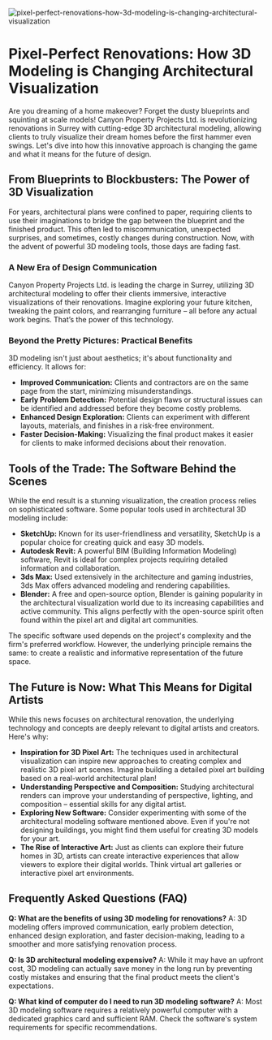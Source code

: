 ![pixel-perfect-renovations-how-3d-modeling-is-changing-architectural-visualization](https://images.pexels.com/photos/33349059/pexels-photo-33349059.jpeg?auto=compress&cs=tinysrgb&fit=crop&h=627&w=1200)

# Pixel-Perfect Renovations: How 3D Modeling is Changing Architectural Visualization

Are you dreaming of a home makeover? Forget the dusty blueprints and squinting at scale models! Canyon Property Projects Ltd. is revolutionizing renovations in Surrey with cutting-edge 3D architectural modeling, allowing clients to truly visualize their dream homes before the first hammer even swings. Let's dive into how this innovative approach is changing the game and what it means for the future of design.

## From Blueprints to Blockbusters: The Power of 3D Visualization

For years, architectural plans were confined to paper, requiring clients to use their imaginations to bridge the gap between the blueprint and the finished product. This often led to miscommunication, unexpected surprises, and sometimes, costly changes during construction. Now, with the advent of powerful 3D modeling tools, those days are fading fast.

### A New Era of Design Communication

Canyon Property Projects Ltd. is leading the charge in Surrey, utilizing 3D architectural modeling to offer their clients immersive, interactive visualizations of their renovations. Imagine exploring your future kitchen, tweaking the paint colors, and rearranging furniture – all before any actual work begins. That’s the power of this technology.

### Beyond the Pretty Pictures: Practical Benefits

3D modeling isn't just about aesthetics; it's about functionality and efficiency. It allows for:

*   **Improved Communication:** Clients and contractors are on the same page from the start, minimizing misunderstandings.
*   **Early Problem Detection:** Potential design flaws or structural issues can be identified and addressed before they become costly problems.
*   **Enhanced Design Exploration:** Clients can experiment with different layouts, materials, and finishes in a risk-free environment.
*   **Faster Decision-Making:** Visualizing the final product makes it easier for clients to make informed decisions about their renovation.

## Tools of the Trade: The Software Behind the Scenes

While the end result is a stunning visualization, the creation process relies on sophisticated software. Some popular tools used in architectural 3D modeling include:

*   **SketchUp:** Known for its user-friendliness and versatility, SketchUp is a popular choice for creating quick and easy 3D models.
*   **Autodesk Revit:** A powerful BIM (Building Information Modeling) software, Revit is ideal for complex projects requiring detailed information and collaboration.
*   **3ds Max:** Used extensively in the architecture and gaming industries, 3ds Max offers advanced modeling and rendering capabilities.
*   **Blender:** A free and open-source option, Blender is gaining popularity in the architectural visualization world due to its increasing capabilities and active community. This aligns perfectly with the open-source spirit often found within the pixel art and digital art communities.

The specific software used depends on the project's complexity and the firm's preferred workflow. However, the underlying principle remains the same: to create a realistic and informative representation of the future space.

## The Future is Now: What This Means for Digital Artists

While this news focuses on architectural renovation, the underlying technology and concepts are deeply relevant to digital artists and creators. Here's why:

*   **Inspiration for 3D Pixel Art:** The techniques used in architectural visualization can inspire new approaches to creating complex and realistic 3D pixel art scenes. Imagine building a detailed pixel art building based on a real-world architectural plan!
*   **Understanding Perspective and Composition:** Studying architectural renders can improve your understanding of perspective, lighting, and composition – essential skills for any digital artist.
*   **Exploring New Software:** Consider experimenting with some of the architectural modeling software mentioned above. Even if you're not designing buildings, you might find them useful for creating 3D models for your art.
*   **The Rise of Interactive Art:** Just as clients can explore their future homes in 3D, artists can create interactive experiences that allow viewers to explore their digital worlds. Think virtual art galleries or interactive pixel art environments.

## Frequently Asked Questions (FAQ)

**Q: What are the benefits of using 3D modeling for renovations?**
A: 3D modeling offers improved communication, early problem detection, enhanced design exploration, and faster decision-making, leading to a smoother and more satisfying renovation process.

**Q: Is 3D architectural modeling expensive?**
A: While it may have an upfront cost, 3D modeling can actually save money in the long run by preventing costly mistakes and ensuring that the final product meets the client's expectations.

**Q: What kind of computer do I need to run 3D modeling software?**
A: Most 3D modeling software requires a relatively powerful computer with a dedicated graphics card and sufficient RAM. Check the software's system requirements for specific recommendations.
